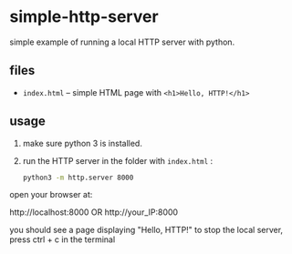 # simple-http-server

simple example of running a local HTTP server with python.

## files

- `index.html` – simple HTML page with `<h1>Hello, HTTP!</h1>`

## usage

1. make sure python 3 is installed.

2. run the HTTP server in the folder with `index.html` :

   ```bash
   python3 -m http.server 8000
   ```
open your browser at:

http://localhost:8000
OR
http://your_IP:8000

you should see a page displaying "Hello, HTTP!"
to stop the local server, press ctrl + c in the terminal

